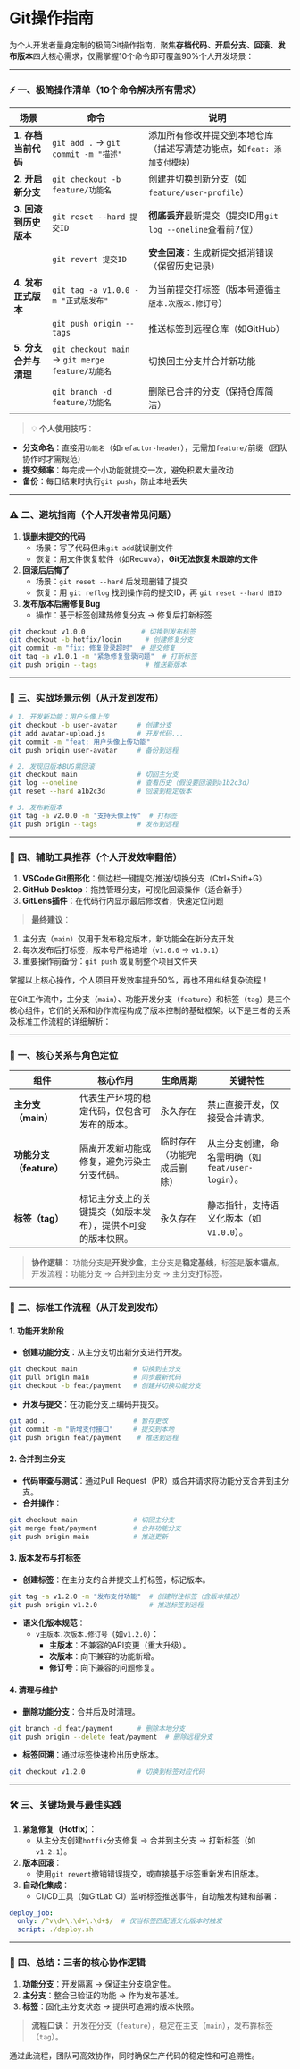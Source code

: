 # Git操作指南

为个人开发者量身定制的极简Git操作指南，聚焦**存档代码、开启分支、回滚、发布版本**四大核心需求，仅需掌握10个命令即可覆盖90%个人开发场景：

---

### ⚡ **一、极简操作清单（10个命令解决所有需求）**

|**场景**|**命令**|**说明**|
|-|-|-|
|**1. 存档当前代码**|`git add .` → `git commit -m "描述"`|添加所有修改并提交到本地仓库（描述写清楚功能点，如`feat: 添加支付模块`）|
|**2. 开启新分支**|`git checkout -b feature/功能名`|创建并切换到新分支（如`feature/user-profile`）|
|**3. 回滚到历史版本**|`git reset --hard 提交ID`|**彻底丢弃**最新提交（提交ID用`git log --oneline`查看前7位）|
||`git revert 提交ID`|**安全回滚**：生成新提交抵消错误（保留历史记录）|
|**4. 发布正式版本**|`git tag -a v1.0.0 -m "正式版发布"`|为当前提交打标签（版本号遵循`主版本.次版本.修订号`）|
||`git push origin --tags`|推送标签到远程仓库（如GitHub）|
|**5. 分支合并与清理**|`git checkout main` → `git merge feature/功能名`|切换回主分支并合并新功能|
||`git branch -d feature/功能名`|删除已合并的分支（保持仓库简洁）|


> 💡 **个人使用技巧**：
- **分支命名**：直接用`功能名`（如`refactor-header`），无需加`feature/`前缀（团队协作时才需规范）
- **提交频率**：每完成一个小功能就提交一次，避免积累大量改动
- **备份**：每日结束时执行`git push`，防止本地丢失  

---

### ⚠️ **二、避坑指南（个人开发者常见问题）**

1. **误删未提交的代码**  
    - 场景：写了代码但未`git add`就误删文件  
    - 恢复：用文件恢复软件（如Recuva），**Git无法恢复未跟踪的文件**  
2. **回滚后后悔了**  
    - 场景：`git reset --hard` 后发现删错了提交  
    - 恢复：用 `git reflog` 找到操作前的提交ID，再 `git reset --hard 旧ID`  
3. **发布版本后需修复Bug**  
    - 操作：基于标签创建热修复分支 → 修复后打新标签  

```Bash
git checkout v1.0.0              # 切换到发布标签
git checkout -b hotfix/login      # 创建修复分支
git commit -m "fix: 修复登录超时"  # 提交修复
git tag -a v1.0.1 -m "紧急修复登录问题"  # 打新标签
git push origin --tags            # 推送新版本
```

---

### 🌰 **三、实战场景示例（从开发到发布）**

```Bash
# 1. 开发新功能：用户头像上传
git checkout -b user-avatar     # 创建分支
git add avatar-upload.js        # 开发代码...
git commit -m "feat: 用户头像上传功能"
git push origin user-avatar     # 备份到远程

# 2. 发现旧版本BUG需回滚
git checkout main               # 切回主分支
git log --oneline               # 查看历史（假设要回滚到a1b2c3d）
git reset --hard a1b2c3d        # 回滚到稳定版本

# 3. 发布新版本
git tag -a v2.0.0 -m "支持头像上传"  # 打标签
git push origin --tags          # 发布到远程
```

---

### 🧰 **四、辅助工具推荐（个人开发效率翻倍）**

1. **VSCode Git图形化**：侧边栏一键提交/推送/切换分支（Ctrl+Shift+G）  
2. **GitHub Desktop**：拖拽管理分支，可视化回滚操作（适合新手）  
3. **GitLens插件**：在代码行内显示最后修改者，快速定位问题  

> **最终建议**：
1. 主分支（`main`）仅用于发布稳定版本，新功能全在新分支开发
2. 每次发布后打标签，版本号严格递增（`v1.0.0` → `v1.0.1`）
3. 重要操作前备份：`git push` 或复制整个项目文件夹  

掌握以上核心操作，个人项目开发效率提升50%，再也不用纠结复杂流程！



在Git工作流中，主分支（`main`）、功能开发分支（`feature`）和标签（`tag`）是三个核心组件，它们的关系和协作流程构成了版本控制的基础框架。以下是三者的关系及标准工作流程的详细解析：

---

### 🔧 **一、核心关系与角色定位**

|**组件**|**核心作用**|**生命周期**|**关键特性**|
|-|-|-|-|
|**主分支（main）**|代表生产环境的稳定代码，仅包含可发布的版本。|永久存在  |禁止直接开发，仅接受合并请求。|
|**功能分支（feature）**|隔离开发新功能或修复，避免污染主分支代码。|临时存在（功能完成后删除）|从主分支创建，命名需明确（如`feat/user-login`）。|
|**标签（tag）**|标记主分支上的关键提交（如版本发布），提供不可变的版本快照。|永久存在|静态指针，支持语义化版本（如`v1.0.0`）。|


> **协作逻辑**：
功能分支是**开发沙盒**，主分支是**稳定基线**，标签是**版本锚点**。
开发流程：功能分支 → 合并到主分支 → 主分支打标签。

---

### 🔄 **二、标准工作流程（从开发到发布）**

#### **1. 功能开发阶段**

- **创建功能分支**：从主分支切出新分支进行开发。  

```Bash
git checkout main              # 切换到主分支
git pull origin main           # 同步最新代码
git checkout -b feat/payment   # 创建并切换功能分支
```
- **开发与提交**：在功能分支上编码并提交。  

```Bash
git add .                      # 暂存更改
git commit -m "新增支付接口"     # 提交到本地
git push origin feat/payment    # 推送到远程
```

#### **2. 合并到主分支**

- **代码审查与测试**：通过Pull Request（PR）或合并请求将功能分支合并到主分支。  
- **合并操作**：  

```Bash
git checkout main              # 切回主分支
git merge feat/payment         # 合并功能分支
git push origin main           # 推送更新
```

#### **3. 版本发布与打标签**

- **创建标签**：在主分支的合并提交上打标签，标记版本。  

```Bash
git tag -a v1.2.0 -m "发布支付功能"  # 创建附注标签（含版本描述）
git push origin v1.2.0             # 推送标签到远程
```
- **语义化版本规范**：  
    - `v主版本.次版本.修订号`（如`v1.2.0`）：  
        - **主版本**：不兼容的API变更（重大升级）。  
        - **次版本**：向下兼容的功能新增。  
        - **修订号**：向下兼容的问题修复。  

#### **4. 清理与维护**

- **删除功能分支**：合并后及时清理。  

```Bash
git branch -d feat/payment      # 删除本地分支
git push origin --delete feat/payment  # 删除远程分支
```
- **标签回溯**：通过标签快速检出历史版本。  

```Bash
git checkout v1.2.0             # 切换到标签对应代码
```

---

### 🛠️ **三、关键场景与最佳实践**

1. **紧急修复（Hotfix）**：  
    - 从主分支创建`hotfix`分支修复 → 合并到主分支 → 打新标签（如`v1.2.1`）。  
2. **版本回滚**：  
    - 使用`git revert`撤销错误提交，或直接基于标签重新发布旧版本。  
3. **自动化集成**：  
    - CI/CD工具（如GitLab CI）监听标签推送事件，自动触发构建和部署：  

```YAML
deploy_job:
  only: /^v\d+\.\d+\.\d+$/  # 仅当标签匹配语义化版本时触发
  script: ./deploy.sh
```

---

### 💎 **四、总结：三者的核心协作逻辑**

1. **功能分支**：开发隔离 → 保证主分支稳定性。  
2. **主分支**：整合已验证的功能 → 作为发布基准。  
3. **标签**：固化主分支状态 → 提供可追溯的版本快照。  

> **流程口诀**：
开发在分支（`feature`），稳定在主支（`main`），发布靠标签（`tag`）。  

通过此流程，团队可高效协作，同时确保生产代码的稳定性和可追溯性。

